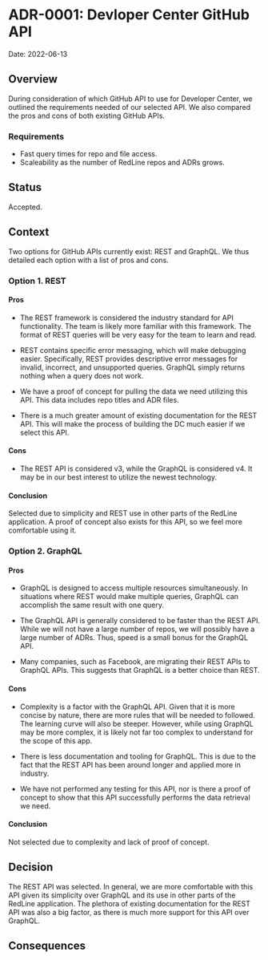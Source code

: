 # ADR-0001: Devloper Center GitHub API

Date: 2022-06-13

## Overview

During consideration of which GitHub API to use for Developer Center, we outlined the requirements needed of our selected API. We also compared the pros and cons of both existing GitHub APIs.

### Requirements
* Fast query times for repo and file access.
* Scaleability as the number of RedLine repos and ADRs grows.

## Status
Accepted.

## Context
Two options for GitHub APIs currently exist: REST and GraphQL. 
We thus detailed each option with a list of pros and cons.

### Option 1. REST

#### Pros
* The REST framework is considered the industry standard for API functionality. The team is likely more familiar with this framework. The format of REST queries will be very easy for the team to learn and read.

* REST contains specific error messaging, which will make debugging easier. Specifically, REST provides descriptive error messages for invalid, incorrect, and unsupported queries. GraphQL simply returns nothing when a query does not work.

* We have a proof of concept for pulling the data we need utilizing this API. This data includes repo titles and ADR files.

* There is a much greater amount of existing documentation for the REST API. This will make the process of building the DC much easier if we select this API.

#### Cons
* The REST API is considered v3, while the GraphQL is considered v4. It may be in our best interest to utilize the newest technology.

#### Conclusion
Selected due to simplicity and REST use in other parts of the RedLine application. A proof of concept also exists for this API, so we feel more comfortable using it.

### Option 2. GraphQL

#### Pros
* GraphQL is designed to access multiple resources simultaneously. In situations where REST would make multiple queries, GraphQL can accomplish the same result with one query.

* The GraphQL API is generally considered to be faster than the REST API. While we will not have a large number of repos, we will possibly have a large number of ADRs. Thus, speed is a small bonus for the GraphQL API.

* Many companies, such as Facebook, are migrating their REST APIs to GraphQL APIs. This suggests that GraphQL is a better choice than REST.

#### Cons
* Complexity is a factor with the GraphQL API. Given that it is more concise by nature, there are more rules that will be needed to followed. The learning curve will also be steeper. However, while using GraphQL may be more complex, it is likely not far too complex to understand for the scope of this app.

* There is less documentation and tooling for GraphQL. This is due to the fact that the REST API has been around longer and applied more in industry.

* We have not performed any testing for this API, nor is there a proof of concept to show that this API successfully performs the data retrieval we need.

#### Conclusion
Not selected due to complexity and lack of proof of concept.

## Decision
The REST API was selected. In general, we are more comfortable with this API given its simplicity over GraphQL and its use in other parts of the RedLine application. The plethora of existing documentation for the REST API was also a big factor, as there is much more support for this API over GraphQL.

## Consequences
